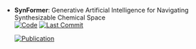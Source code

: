 



- **SynFormer**: Generative Artificial Intelligence for Navigating Synthesizable Chemical Space  
    [![Code](https://img.shields.io/github/stars/wenhao-gao/synformer?style=for-the-badge&logo=github)](https://github.com/wenhao-gao/synformer) 
    [![Last Commit](https://img.shields.io/github/last-commit/wenhao-gao/synformer?style=for-the-badge&logo=github)](https://github.com/wenhao-gao/synformer) 

    [![Publication](https://img.shields.io/badge/Publication-Citations:0-blue?style=for-the-badge&logo=bookstack)](https://doi.org/10.1021/acs.jcim.1c00746.s001) 


